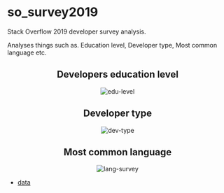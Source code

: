 # so_survey2019

Stack Overflow 2019 developer survey analysis. 

Analyses things such as. Education level, Developer type, Most common language etc.

<h2 align="center">
  Developers education level
</h2>

<p align="center">
<img src="https://user-images.githubusercontent.com/39559256/63790659-6a2d9300-c902-11e9-900f-c781712c960a.PNG" alt="edu-level">
</p>

<h2 align="center">
  Developer type
</h2>

<p align="center">
<img src="https://user-images.githubusercontent.com/39559256/63791163-84b43c00-c903-11e9-800e-8a65c0df3bc8.PNG" alt="dev-type">
</p>

<h2 align="center">
  Most common language 
</h2>

<p align="center">
<img src="https://user-images.githubusercontent.com/39559256/63790618-4f5b1e80-c902-11e9-9136-47d7d3984540.PNG" alt="lang-survey">
</p>

* [data](https://insights.stackoverflow.com/survey/2019)